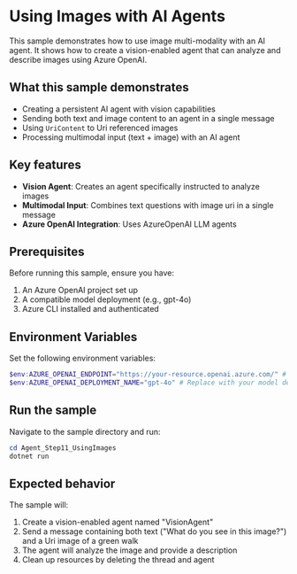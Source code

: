 # Using Images with AI Agents

This sample demonstrates how to use image multi-modality with an AI agent. It shows how to create a vision-enabled agent that can analyze and describe images using Azure OpenAI.

## What this sample demonstrates

- Creating a persistent AI agent with vision capabilities
- Sending both text and image content to an agent in a single message
- Using `UriContent` to Uri referenced images
- Processing multimodal input (text + image) with an AI agent

## Key features

- **Vision Agent**: Creates an agent specifically instructed to analyze images
- **Multimodal Input**: Combines text questions with image uri in a single message
- **Azure OpenAI Integration**: Uses AzureOpenAI LLM agents

## Prerequisites

Before running this sample, ensure you have:

1. An Azure OpenAI project set up
2. A compatible model deployment (e.g., gpt-4o)
3. Azure CLI installed and authenticated

## Environment Variables

Set the following environment variables:

```powershell
$env:AZURE_OPENAI_ENDPOINT="https://your-resource.openai.azure.com/" # Replace with your Azure OpenAI endpoint
$env:AZURE_OPENAI_DEPLOYMENT_NAME="gpt-4o" # Replace with your model deployment name (optional, defaults to gpt-4o)
```

## Run the sample

Navigate to the sample directory and run:

```powershell
cd Agent_Step11_UsingImages
dotnet run
```

## Expected behavior

The sample will:

1. Create a vision-enabled agent named "VisionAgent"
2. Send a message containing both text ("What do you see in this image?") and a Uri image of a green walk
3. The agent will analyze the image and provide a description
4. Clean up resources by deleting the thread and agent

